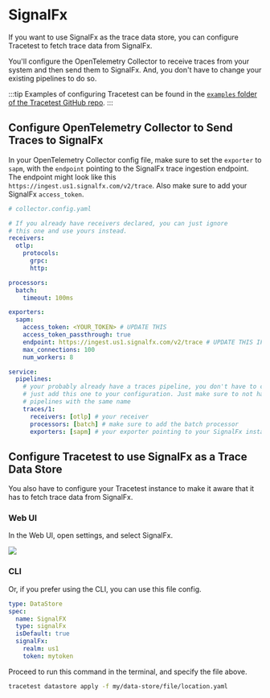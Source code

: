 # SignalFx

If you want to use SignalFx as the trace data store, you can configure Tracetest to fetch trace data from SignalFx.

You'll configure the OpenTelemetry Collector to receive traces from your system and then send them to SignalFx. And, you don't have to change your existing pipelines to do so.

:::tip
Examples of configuring Tracetest can be found in the [`examples` folder of the Tracetest GitHub repo](https://github.com/kubeshop/tracetest/tree/main/examples). 
:::

## Configure OpenTelemetry Collector to Send Traces to SignalFx

In your OpenTelemetry Collector config file, make sure to set the `exporter` to `sapm`, with the `endpoint` pointing to the SignalFx trace ingestion endpoint. The endpoint might look like this `https://ingest.us1.signalfx.com/v2/trace`. Also make sure to add your SignalFx `access_token`.

```yaml
# collector.config.yaml

# If you already have receivers declared, you can just ignore
# this one and use yours instead.
receivers:
  otlp:
    protocols:
      grpc:
      http:

processors:
  batch:
    timeout: 100ms

exporters:
  sapm:
    access_token: <YOUR_TOKEN> # UPDATE THIS
    access_token_passthrough: true
    endpoint: https://ingest.us1.signalfx.com/v2/trace # UPDATE THIS IF NEEDED
    max_connections: 100
    num_workers: 8

service:
  pipelines:
    # your probably already have a traces pipeline, you don't have to change it.
    # just add this one to your configuration. Just make sure to not have two
    # pipelines with the same name
    traces/1:
      receivers: [otlp] # your receiver
      processors: [batch] # make sure to add the batch processor
      exporters: [sapm] # your exporter pointing to your SignalFx instance

```

## Configure Tracetest to use SignalFx as a Trace Data Store

You also have to configure your Tracetest instance to make it aware that it has to fetch trace data from SignalFx.

### Web UI

In the Web UI, open settings, and select SignalFx.

![](https://res.cloudinary.com/djwdcmwdz/image/upload/v1674644337/Blogposts/Docs/screely-1674644332529_cks0lw.png)


### CLI

Or, if you prefer using the CLI, you can use this file config.

```yaml
type: DataStore
spec:
  name: SignalFX
  type: signalFx
  isDefault: true
  signalFx:
    realm: us1
    token: mytoken
```

Proceed to run this command in the terminal, and specify the file above.

```bash
tracetest datastore apply -f my/data-store/file/location.yaml
```
